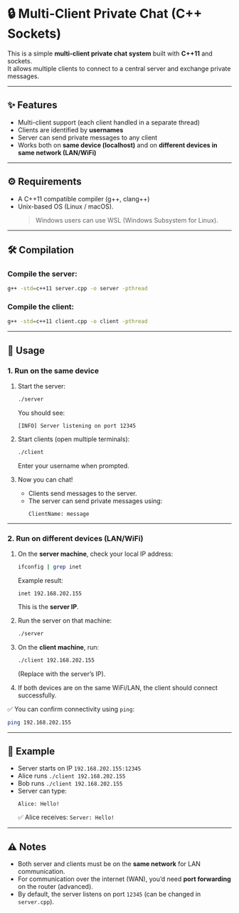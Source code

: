 # 🔒 Multi-Client Private Chat (C++ Sockets)

This is a simple **multi-client private chat system** built with **C++11** and sockets.  
It allows multiple clients to connect to a central server and exchange private messages.  

---

## ✨ Features
- Multi-client support (each client handled in a separate thread)  
- Clients are identified by **usernames**  
- Server can send private messages to any client  
- Works both on **same device (localhost)** and on **different devices in same network (LAN/WiFi)**  

---

## ⚙️ Requirements
- A C++11 compatible compiler (g++, clang++)  
- Unix-based OS (Linux / macOS).  
  > Windows users can use WSL (Windows Subsystem for Linux).  

---

## 🛠️ Compilation

### Compile the server:
```bash
g++ -std=c++11 server.cpp -o server -pthread
```

### Compile the client:
```bash
g++ -std=c++11 client.cpp -o client -pthread
```

---

## 🚀 Usage

### 1. Run on the **same device**
1. Start the server:
   ```bash
   ./server
   ```
   You should see:
   ```
   [INFO] Server listening on port 12345
   ```

2. Start clients (open multiple terminals):
   ```bash
   ./client
   ```
   Enter your username when prompted.  

3. Now you can chat!  
   - Clients send messages to the server.  
   - The server can send private messages using:
     ```
     ClientName: message
     ```

---

### 2. Run on **different devices (LAN/WiFi)**
1. On the **server machine**, check your local IP address:  
   ```bash
   ifconfig | grep inet
   ```
   Example result:
   ```
   inet 192.168.202.155
   ```
   This is the **server IP**.

2. Run the server on that machine:
   ```bash
   ./server
   ```

3. On the **client machine**, run:
   ```bash
   ./client 192.168.202.155
   ```
   (Replace with the server’s IP).  

4. If both devices are on the same WiFi/LAN, the client should connect successfully.  

✅ You can confirm connectivity using `ping`:
```bash
ping 192.168.202.155
```

---

## 📌 Example
- Server starts on IP `192.168.202.155:12345`  
- Alice runs `./client 192.168.202.155`  
- Bob runs `./client 192.168.202.155`  
- Server can type:
  ```
  Alice: Hello!
  ```
  ✅ Alice receives: `Server: Hello!`  

---

## ⚠️ Notes
- Both server and clients must be on the **same network** for LAN communication.  
- For communication over the internet (WAN), you’d need **port forwarding** on the router (advanced).  
- By default, the server listens on port `12345` (can be changed in `server.cpp`).  
